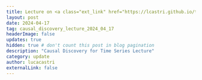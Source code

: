```yaml
---
title: Lecture on <a class="ext_link" href="https://lcastri.github.io/talk/2024_04_17_causal_discovery_ts_data_lecture.pdf">Causal Discovery for Time-Series Data</a> in the Artificial Intelligence course of the Computer Science program at the University of Padua.
layout: post
date: 2024-04-17
tag: causal_discovery_lecture_2024_04_17
headerImage: false
updates: true
hidden: true # don't count this post in blog pagination
description: "Causal Discovery for Time Series Lecture"
category: update
author: lucacastri
externalLink: false
---
```

